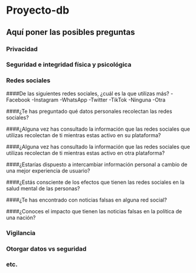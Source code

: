 # Proyecto-db

## Aquí poner las posibles preguntas

### Privacidad

### Seguridad e integridad física y psicológica

### Redes sociales
####De las siguientes redes sociales, ¿cuál es la que utilizas más?
-Facebook
-Instagram
-WhatsApp 
-Twitter 
-TikTok 
-Ninguna
-Otra

####¿Te has preguntado qué datos personales recolectan las redes sociales? 

####¿Alguna vez has consultado la información que las redes sociales que utilizas recolectan de ti mientras estas activo en su plataforma? 

####¿Alguna vez has consultado la información que las redes sociales que utilizas recolectan de ti mientras estas activo en otra plataforma?  

####¿Estarías dispuesto a intercambiar información personal a cambio de una mejor experiencia de usuario? 


####¿Estás consciente de los efectos que tienen las redes sociales en la salud mental de las personas?


####¿Te has encontrado con noticias falsas en alguna red social?

####¿Conoces el impacto que tienen las noticias falsas en la política de una nación?


### Vigilancia

### Otorgar datos vs seguridad

### etc.
